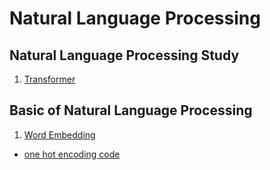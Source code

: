 Natural Language Processing
====

## Natural Language Processing Study
1. [Transformer](https://blog.naver.com/jaeyoon_95/221760816958)


## Basic of Natural Language Processing  
1. [Word Embedding](https://blog.naver.com/jaeyoon_95/222195983515)   
+ [one hot encoding code](https://github.com/jaeyun95/Natural_Language_Processing/blob/master/basic_of_nlp/chapter01/one_hot_encoding.py)